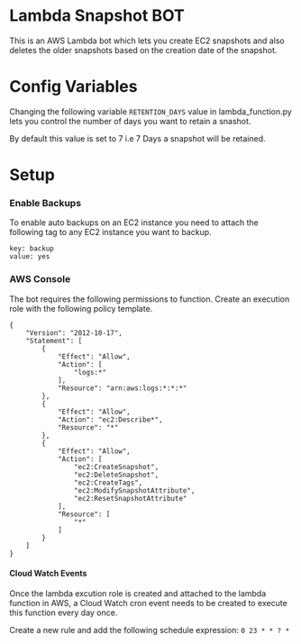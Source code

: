 # Lambda Snapshot BOT

This is an AWS Lambda bot which lets you create EC2 snapshots and also deletes the older
snapshots based on the creation date of the snapshot. 


# Config Variables

Changing the following variable `RETENTION_DAYS` value in lambda_function.py 
lets you control the number of days you want to retain a snashot. 

By default this value is set to 7 i.e 7 Days a snapshot will be retained.

# Setup 

### Enable Backups

To enable auto backups on an EC2 instance you need to attach the following tag 
to any EC2 instance you want to backup.

```
key: backup
value: yes
```

### AWS Console

The bot requires the following permissions to function. 
Create an execution role with the following policy template.

```
{
    "Version": "2012-10-17",
    "Statement": [
        {
            "Effect": "Allow",
            "Action": [
                "logs:*"
            ],
            "Resource": "arn:aws:logs:*:*:*"
        },
        {
            "Effect": "Allow",
            "Action": "ec2:Describe*",
            "Resource": "*"
        },
        {
            "Effect": "Allow",
            "Action": [
                "ec2:CreateSnapshot",
                "ec2:DeleteSnapshot",
                "ec2:CreateTags",
                "ec2:ModifySnapshotAttribute",
                "ec2:ResetSnapshotAttribute"
            ],
            "Resource": [
                "*"
            ]
        }
    ]
}
```

#### Cloud Watch Events

Once the lambda excution role is created and attached to the lambda function in AWS, a Cloud Watch cron event
needs to be created to execute this function every day once.

Create a new rule and add the following schedule expression:
`0 23 * * ? *`

